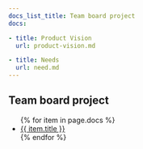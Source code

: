 ```yaml
---
docs_list_title: Team board project
docs:

- title: Product Vision
  url: product-vision.md

- title: Needs
  url: need.md
---
```

## Team board project
<ul>
{% for item in page.docs %}
    <li><a href="{{ item.url }}">{{ item.title }}</a></li>
{% endfor %}
</ul>
